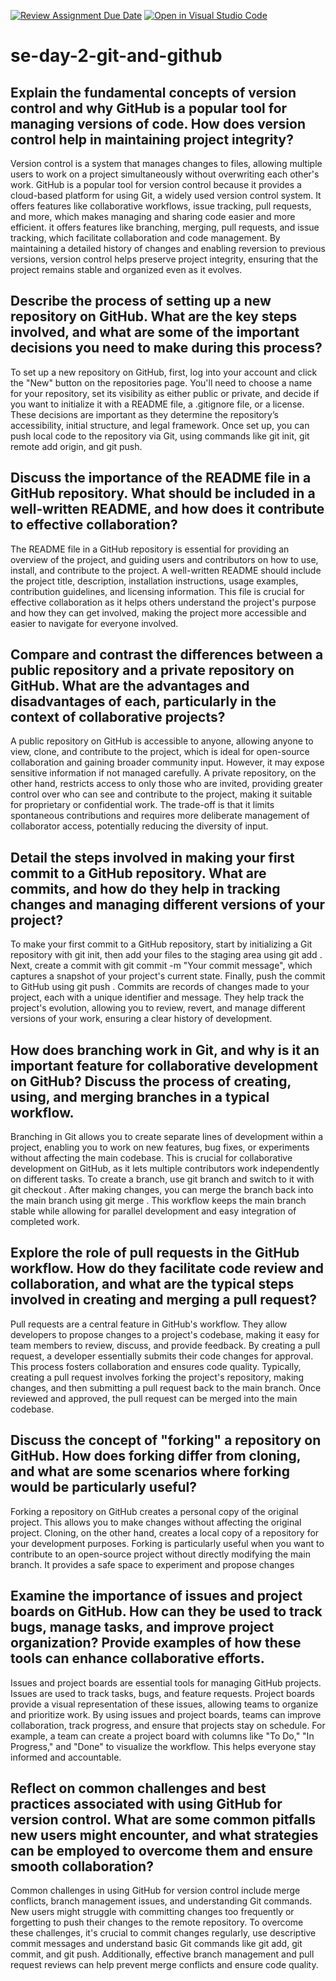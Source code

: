 [![Review Assignment Due Date](https://classroom.github.com/assets/deadline-readme-button-22041afd0340ce965d47ae6ef1cefeee28c7c493a6346c4f15d667ab976d596c.svg)](https://classroom.github.com/a/8wgCKhpZ)
[![Open in Visual Studio Code](https://classroom.github.com/assets/open-in-vscode-2e0aaae1b6195c2367325f4f02e2d04e9abb55f0b24a779b69b11b9e10269abc.svg)](https://classroom.github.com/online_ide?assignment_repo_id=15636578&assignment_repo_type=AssignmentRepo)
# se-day-2-git-and-github
## Explain the fundamental concepts of version control and why GitHub is a popular tool for managing versions of code. How does version control help in maintaining project integrity?

Version control is a system that manages changes to files, allowing multiple users to work on a project simultaneously without overwriting each other's work. GitHub is a popular tool for version control because it provides a cloud-based platform for using Git, a widely used version control system. It offers features like collaborative workflows, issue tracking, pull requests, and more, which makes managing and sharing code easier and more efficient. it offers features like branching, merging, pull requests, and issue tracking, which facilitate collaboration and code management. By maintaining a detailed history of changes and enabling reversion to previous versions, version control helps preserve project integrity, ensuring that the project remains stable and organized even as it evolves.


## Describe the process of setting up a new repository on GitHub. What are the key steps involved, and what are some of the important decisions you need to make during this process?

To set up a new repository on GitHub, first, log into your account and click the "New" button on the repositories page. You'll need to choose a name for your repository, set its visibility as either public or private, and decide if you want to initialize it with a README file, a .gitignore file, or a license. These decisions are important as they determine the repository’s accessibility, initial structure, and legal framework. Once set up, you can push local code to the repository via Git, using commands like git init, git remote add origin, and git push.

## Discuss the importance of the README file in a GitHub repository. What should be included in a well-written README, and how does it contribute to effective collaboration?

The README file in a GitHub repository is essential for providing an overview of the project, and guiding users and contributors on how to use, install, and contribute to the project. A well-written README should include the project title, description, installation instructions, usage examples, contribution guidelines, and licensing information. This file is crucial for effective collaboration as it helps others understand the project's purpose and how they can get involved, making the project more accessible and easier to navigate for everyone involved.

## Compare and contrast the differences between a public repository and a private repository on GitHub. What are the advantages and disadvantages of each, particularly in the context of collaborative projects?

A public repository on GitHub is accessible to anyone, allowing anyone to view, clone, and contribute to the project, which is ideal for open-source collaboration and gaining broader community input. However, it may expose sensitive information if not managed carefully. A private repository, on the other hand, restricts access to only those who are invited, providing greater control over who can see and contribute to the project, making it suitable for proprietary or confidential work. The trade-off is that it limits spontaneous contributions and requires more deliberate management of collaborator access, potentially reducing the diversity of input.

## Detail the steps involved in making your first commit to a GitHub repository. What are commits, and how do they help in tracking changes and managing different versions of your project?

To make your first commit to a GitHub repository, start by initializing a Git repository with git init, then add your files to the staging area using git add <file-name>. Next, create a commit with git commit -m "Your commit message", which captures a snapshot of your project's current state. Finally, push the commit to GitHub using git push <remote-name> <branch-name>. Commits are records of changes made to your project, each with a unique identifier and message. They help track the project's evolution, allowing you to review, revert, and manage different versions of your work, ensuring a clear history of development.

## How does branching work in Git, and why is it an important feature for collaborative development on GitHub? Discuss the process of creating, using, and merging branches in a typical workflow.

Branching in Git allows you to create separate lines of development within a project, enabling you to work on new features, bug fixes, or experiments without affecting the main codebase. This is crucial for collaborative development on GitHub, as it lets multiple contributors work independently on different tasks. To create a branch, use git branch <branch-name> and switch to it with git checkout <branch-name>. After making changes, you can merge the branch back into the main branch using git merge <branch-name>. This workflow keeps the main branch stable while allowing for parallel development and easy integration of completed work.

## Explore the role of pull requests in the GitHub workflow. How do they facilitate code review and collaboration, and what are the typical steps involved in creating and merging a pull request?

Pull requests are a central feature in GitHub's workflow. They allow developers to propose changes to a project's codebase, making it easy for team members to review, discuss, and provide feedback. By creating a pull request, a developer essentially submits their code changes for approval. This process fosters collaboration and ensures code quality. Typically, creating a pull request involves forking the project's repository, making changes, and then submitting a pull request back to the main branch. Once reviewed and approved, the pull request can be merged into the main codebase.

## Discuss the concept of "forking" a repository on GitHub. How does forking differ from cloning, and what are some scenarios where forking would be particularly useful?

Forking a repository on GitHub creates a personal copy of the original project. This allows you to make changes without affecting the original project. Cloning, on the other hand, creates a local copy of a repository for your development purposes. Forking is particularly useful when you want to contribute to an open-source project without directly modifying the main branch. It provides a safe space to experiment and propose changes

## Examine the importance of issues and project boards on GitHub. How can they be used to track bugs, manage tasks, and improve project organization? Provide examples of how these tools can enhance collaborative efforts.

Issues and project boards are essential tools for managing GitHub projects. Issues are used to track tasks, bugs, and feature requests. Project boards provide a visual representation of these issues, allowing teams to organize and prioritize work. By using issues and project boards, teams can improve collaboration, track progress, and ensure that projects stay on schedule. For example, a team can create a project board with columns like "To Do," "In Progress," and "Done" to visualize the workflow. This helps everyone stay informed and accountable.

## Reflect on common challenges and best practices associated with using GitHub for version control. What are some common pitfalls new users might encounter, and what strategies can be employed to overcome them and ensure smooth collaboration?

Common challenges in using GitHub for version control include merge conflicts, branch management issues, and understanding Git commands. New users might struggle with committing changes too frequently or forgetting to push their changes to the remote repository. To overcome these challenges, it's crucial to commit changes regularly, use descriptive commit messages and understand basic Git commands like git add, git commit, and git push. Additionally, effective branch management and pull request reviews can help prevent merge conflicts and ensure code quality.
